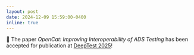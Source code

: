 ```yaml
---
layout: post
date: 2024-12-09 15:59:00-0400
inline: true
---
```


:pushpin: The paper *OpenCat: Improving Interoperability of ADS Testing* has been accepted for publication at [DeepTest 2025](https://conf.researchr.org/home/icse-2025/deeptest-2025#About)!